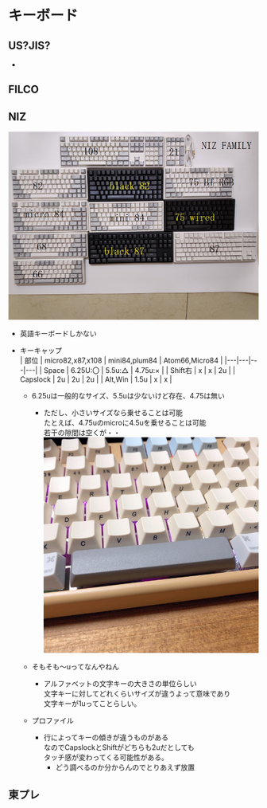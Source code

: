 # キーボード

## US?JIS?
  - 


## FILCO 

## NIZ
![nizのキーボード](./img/keyboad_niz.jpg)
  - 英語キーボードしかない

  - キーキャップ  
    | 部位 | micro82,x87,x108 | mini84,plum84 | Atom66,Micro84 |
    |---|---|---|---|
    | Space | 6.25U:〇 | 5.5u:△ | 4.75u:× |
    | Shift右 | x | x | 2u |
    | Capslock | 2u | 2u | 2u |
    | Alt,Win | 1.5u | x | x |

    - 6.25uは一般的なサイズ、5.5uは少ないけど存在、4.75は無い
      - ただし、小さいサイズなら乗せることは可能  
      たとえば、4.75uのmicroに4.5uを乗せることは可能  
      若干の隙間は空くが・・
      ![4.75uに4.5uを装着](./img/keyboad_niz45u.png)
      
    - そもそも～uってなんやねん
      - アルファベットの文字キーの大きさの単位らしい  
      文字キーに対してどれくらいサイズが違うよって意味であり  
      文字キーが1uってことらしい。
    
    - プロファイル
      - 行によってキーの傾きが違うものがある  
      なのでCapslockとShiftがどちらも2uだとしても  
      タッチ感が変わってくる可能性がある。
        - どう調べるのか分からんのでとりあえず放置

## 東プレ